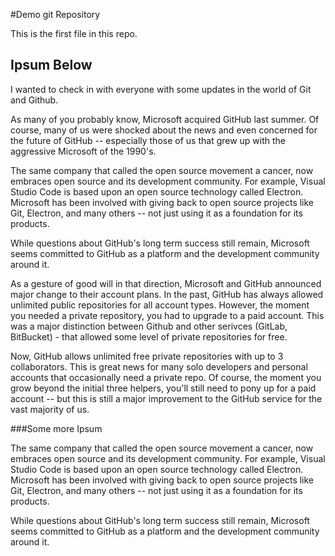 #Demo git Repository

This is the first file in this repo.

## Ipsum Below

I wanted to check in with everyone with some updates in the world of Git and Github.

As many of you probably know, Microsoft acquired GitHub last summer. Of course, many of us were shocked about the news and even concerned for the future of GitHub -- especially those of us that grew up with the aggressive Microsoft of the 1990's.

The same company that called the open source movement a cancer, now embraces open source and its development community. For example, Visual Studio Code is based upon an open source technology called Electron. Microsoft has been involved with giving back to open source projects like Git, Electron, and many others -- not just using it as a foundation for its products.

While questions about GitHub's long term success still remain, Microsoft seems committed to GitHub as a platform and the development community around it.

As a gesture of good will in that direction, Microsoft and GitHub announced major change to their account plans. In the past, GitHub has always allowed unlimited public repositories for all account types. However, the moment you needed a private repository, you had to upgrade to a paid account. This was a major distinction between Github and other serivces (GitLab, BitBucket) - that allowed some level of private repositories for free.

Now, GitHub allows unlimited free private repositories with up to 3 collaborators. This is great news for many solo developers and personal accounts that occasionally need a private repo. Of course, the moment you grow beyond the initial three helpers, you'll still need to pony up for a paid account -- but this is still a major improvement to the GitHub service for the vast majority of us.


###Some more Ipsum

The same company that called the open source movement a cancer, now embraces open source and its development community. For example, Visual Studio Code is based upon an open source technology called Electron. Microsoft has been involved with giving back to open source projects like Git, Electron, and many others -- not just using it as a foundation for its products.

While questions about GitHub's long term success still remain, Microsoft seems committed to GitHub as a platform and the development community around it.
